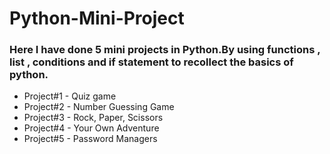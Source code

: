 # Python-Mini-Project

### Here I have done 5 mini projects in Python.By using functions , list , conditions and if statement to recollect the basics of python.
-  Project#1 - Quiz game 
-  Project#2 - Number Guessing Game
-  Project#3 - Rock, Paper, Scissors
-  Project#4 - Your Own Adventure 
-  Project#5 - Password Managers 
